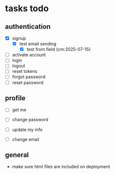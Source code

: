 # tasks todo

## authentication

- [x] signup
  - [x] test email sending
    - [x] test from field {cm:2025-07-15}
- [ ] activate account
- [ ] login
- [ ] logout
- [ ] reset tokens
- [ ] forgot password
- [ ] reset password

## profile

- [ ] get me
- [ ] change password
- [ ] update my info
- [ ] change email


## general

- make sure html files are included on deployment